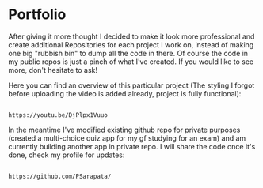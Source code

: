 # Portfolio

After giving it more thought I decided to make it look more professional and create additional Repositories for each project I work on,
instead of making one big "rubbish bin" to dump all the code in there. Of course the code in my public repos is just a pinch of what I've created.
If you would like to see more, don't hesitate to ask!


Here you can find an overview of this particular project (The styling I forgot before uploading the video is added already, project is fully functional):
                      
                      
                      
                      
                                                      https://youtu.be/DjPlpx1Vuuo





In the meantime I've modified existing github repo for private purposes (created a multi-choice quiz app for my gf studying for an exam) and am currently building
another app in private repo. I will share the code once it's done, check my profile for updates: 


                                                      https://github.com/PSarapata/
